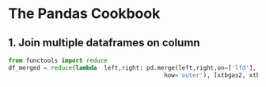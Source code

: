 # The Pandas Cookbook

## 1. Join multiple dataframes on column
```python
from functools import reduce
df_merged = reduce(lambda  left,right: pd.merge(left,right,on=['lfd'],
                                            how='outer'), [xtbgas2, xtbdcm2, hf3cgas2,  xtbgauss2])
```